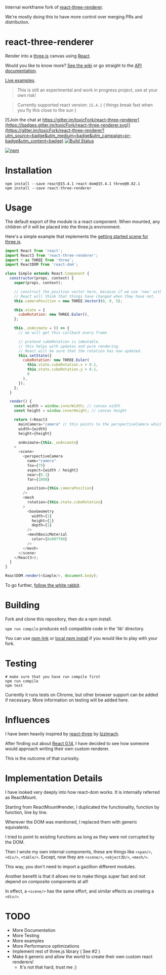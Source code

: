 Internal workframe fork of [react-three-renderer](https://github.com/toxicFork/react-three-renderer).

We're mostly doing this to have more control over merging PRs and distribution.

react-three-renderer
====================

Render into a [three.js](http://threejs.org/) canvas using [React](https://github.com/facebook/react).

Would you like to know more? [See the wiki](https://github.com/toxicFork/react-three-renderer/wiki) or go straight to the [API documentation](https://github.com/toxicFork/react-three-renderer/wiki/API-Reference).

[Live examples](http://toxicfork.github.io/react-three-renderer-example/).

> This is still an experimental and work in progress project, use at your own risk!

> Currently supported react version: `15.4.1` ( things break fast when you fly this close to the sun )

[![Join the chat at https://gitter.im/toxicFork/react-three-renderer](https://badges.gitter.im/toxicFork/react-three-renderer.svg)](https://gitter.im/toxicFork/react-three-renderer?utm_source=badge&utm_medium=badge&utm_campaign=pr-badge&utm_content=badge) [![Build Status](https://travis-ci.org/toxicFork/react-three-renderer.svg)](https://travis-ci.org/toxicFork/react-three-renderer)

[![npm](https://nodei.co/npm/react-three-renderer.svg?downloads=true)](https://nodei.co/npm/react-three-renderer/)

Installation
============

```
npm install --save react@15.4.1 react-dom@15.4.1 three@0.82.1
npm install --save react-three-renderer
```

Usage
=====
The default export of the module is a react component. When mounted, any children of it will be placed into the three.js
environment.

Here's a simple example that implements the [getting started scene for three.js](http://threejs.org/docs/index.html#Manual/Introduction/Creating_a_scene).

```js
import React from 'react';
import React3 from 'react-three-renderer';
import * as THREE from 'three';
import ReactDOM from 'react-dom';

class Simple extends React.Component {
  constructor(props, context) {
    super(props, context);

    // construct the position vector here, because if we use 'new' within render,
    // React will think that things have changed when they have not.
    this.cameraPosition = new THREE.Vector3(0, 0, 5);

    this.state = {
      cubeRotation: new THREE.Euler(),
    };

    this._onAnimate = () => {
      // we will get this callback every frame

      // pretend cubeRotation is immutable.
      // this helps with updates and pure rendering.
      // React will be sure that the rotation has now updated.
      this.setState({
        cubeRotation: new THREE.Euler(
          this.state.cubeRotation.x + 0.1,
          this.state.cubeRotation.y + 0.1,
          0
        ),
      });
    };
  }

  render() {
    const width = window.innerWidth; // canvas width
    const height = window.innerHeight; // canvas height

    return (<React3
      mainCamera="camera" // this points to the perspectiveCamera which has the name set to "camera" below
      width={width}
      height={height}

      onAnimate={this._onAnimate}
    >
      <scene>
        <perspectiveCamera
          name="camera"
          fov={75}
          aspect={width / height}
          near={0.1}
          far={1000}

          position={this.cameraPosition}
        />
        <mesh
          rotation={this.state.cubeRotation}
        >
          <boxGeometry
            width={1}
            height={1}
            depth={1}
          />
          <meshBasicMaterial
            color={0x00ff00}
          />
        </mesh>
      </scene>
    </React3>);
  }
}

ReactDOM.render(<Simple/>, document.body);
```

To go further, [follow the white rabbit](https://github.com/toxicFork/react-three-renderer/wiki/Entry-Point).

Building
========

Fork and clone this repository, then do a npm install.

``` npm run compile ``` produces es5 compatible code in the 'lib' directory.

You can use [npm link](https://docs.npmjs.com/cli/link) or [local npm install](http://stackoverflow.com/questions/8088795/installing-a-local-module-using-npm) if you would like to play with your fork.

Testing
=======

```
# make sure that you have run compile first
npm run compile
npm test
```

Currently it runs tests on Chrome, but other browser support can be added if necessary.
More information on testing will be added here.

Influences
==========

I have been heavily inspired by [react-three](https://github.com/Izzimach/react-three) by [Izzimach](https://github.com/Izzimach/).

After finding out about [React 0.14](https://facebook.github.io/react/blog/2015/10/07/react-v0.14.html), I have decided to see how someone would approach writing their own custom renderer.

This is the outcome of that curiosity.

Implementation Details
======================

I have looked very deeply into how react-dom works. It is internally referred as ReactMount.

Starting from ReactMount#render, I duplicated the functionality, function by function, line by line.

Wherever the DOM was mentioned, I replaced them with generic equivalents.

I tried to point to existing functions as long as they were not corrupted by the DOM.

Then I wrote my own internal components, these are things like ``` <span/> ```, ``` <div/> ```, ``` <table/> ```. Except, now they are  ``` <scene/> ```, ``` <object3D/> ```, ``` <mesh/> ```.

This way, you don't need to import a gazillion different modules.

Another benefit is that it allows me to make things super fast and not depend on composite components at all!

In effect, a ``` <scene/> ``` has the same effort, and similar effects as creating a  ``` <div/> ```.

TODO
====
- More Documentation
- More Testing
- More examples
- More Performance optimizations
- Implement rest of three.js library ( See #2 )
- Make it generic and allow the world to create their own custom react renderers!
    - It's not that hard, trust me ;)
